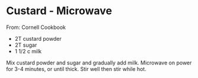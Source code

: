 # Custard - Microwave
From: Cornell Cookbook

* 2T custard powder
* 2T sugar
* 1 1/2 c milk

Mix custard powder and sugar and gradually add milk.  Microwave on power for 3-4 minutes, or until thick.  Stir well then stir while hot.

